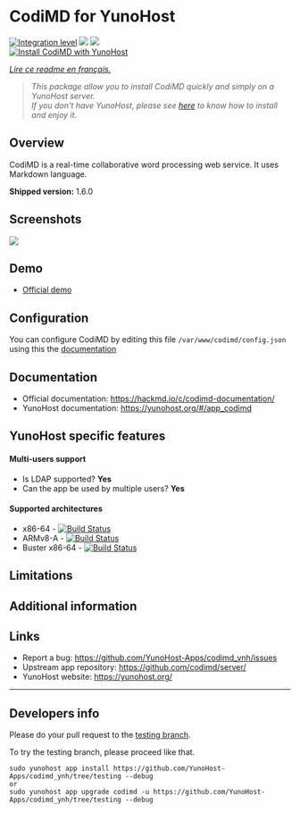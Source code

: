 # CodiMD for YunoHost

[![Integration level](https://dash.yunohost.org/integration/codimd.svg)](https://dash.yunohost.org/appci/app/codimd) ![](https://ci-apps.yunohost.org/ci/badges/codimd.status.svg) ![](https://ci-apps.yunohost.org/ci/badges/codimd.maintain.svg)  
[![Install CodiMD with YunoHost](https://install-app.yunohost.org/install-with-yunohost.png)](https://install-app.yunohost.org/?app=codimd)

*[Lire ce readme en français.](./README_fr.md)*

> *This package allow you to install CodiMD quickly and simply on a YunoHost server.  
If you don't have YunoHost, please see [here](https://yunohost.org/#/install) to know how to install and enjoy it.*

## Overview

CodiMD is a real-time collaborative word processing web service. It uses Markdown language.

**Shipped version:** 1.6.0

## Screenshots

![](https://demo.codimd.org/screenshot.png)

## Demo

* [Official demo](https://demo.codimd.org/)

## Configuration

You can configure CodiMD by editing this file `/var/www/codimd/config.json` using this the [documentation](https://github.com/codimd/server/blob/master/docs/configuration-config-file.md)

## Documentation

 * Official documentation: https://hackmd.io/c/codimd-documentation/
 * YunoHost documentation: https://yunohost.org/#/app_codimd

## YunoHost specific features

#### Multi-users support

* Is LDAP supported? **Yes**
* Can the app be used by multiple users? **Yes**

#### Supported architectures

* x86-64 - [![Build Status](https://ci-apps.yunohost.org/ci/logs/codimd%20%28Apps%29.svg)](https://ci-apps.yunohost.org/ci/apps/codimd/)
* ARMv8-A - [![Build Status](https://ci-apps-arm.yunohost.org/ci/logs/codimd%20%28Apps%29.svg)](https://ci-apps-arm.yunohost.org/ci/apps/codimd/)
* Buster x86-64 - [![Build Status](https://ci-buster.nohost.me/ci/logs/codimd%20%28Apps%29.svg)](https://ci-buster.nohost.me/ci/apps/codimd/)

## Limitations

## Additional information

## Links

 * Report a bug: https://github.com/YunoHost-Apps/codimd_ynh/issues
 * Upstream app repository: https://github.com/codimd/server/
 * YunoHost website: https://yunohost.org/

---

Developers info
----------------

Please do your pull request to the [testing branch](https://github.com/YunoHost-Apps/codimd_ynh/tree/testing).

To try the testing branch, please proceed like that.
```
sudo yunohost app install https://github.com/YunoHost-Apps/codimd_ynh/tree/testing --debug
or
sudo yunohost app upgrade codimd -u https://github.com/YunoHost-Apps/codimd_ynh/tree/testing --debug
```
